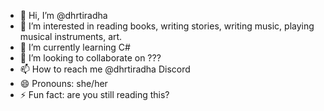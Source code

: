 - 👋 Hi, I’m @dhrtiradha
- 👀 I’m interested in reading books, writing stories, writing music, playing musical instruments, art.
- 🌱 I’m currently learning C#
- 💞️ I’m looking to collaborate on ???
- 📫 How to reach me @dhrtiradha Discord
- 😄 Pronouns: she/her
- ⚡ Fun fact: are you still reading this?

<!---
dhrtiradha/dhrtiradha is a ✨ special ✨ repository because its `README.md` (this file) appears on your GitHub profile.
You can click the Preview link to take a look at your changes.
--->
